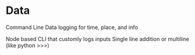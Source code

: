 # Data
Command Line Data logging for time, place, and info

Node based CLI that customly logs inputs
Single line addition or multiline (like python >>>)